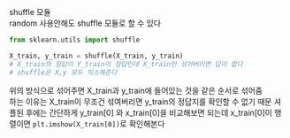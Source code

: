 shuffle 모듈  
random 사용안해도 shuffle 모듈로 할 수 있다

```py
from sklearn.utils import shuffle
```


```py
X_train, y_train = shuffle(X_train, y_train)
# X_train의 정답이 Y_train이 정답인데 X_train만 섞어버리면 답이 없다
# shuffle은 X,y 모두 믹스해준다
```

위의 방식으로 섞어주면 
X_train과 y_train에 들어있는 것을 같은 순서로 섞어줌  
하는 이유는 X_train이 무조건 섞여버리면 y_train의 정답지를 확인할 수 없기 때문
셔플된 후에는 
간단하게 y_train[0] 와 x_train[0]을 비교해보면 되는데 x_train[0]이 행렬이면 `plt.imshow(X_train[0])`로 확인해본다

